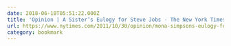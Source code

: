 ```yaml
---
date: 2018-06-18T05:51:22.000Z
title: 'Opinion | A Sister’s Eulogy for Steve Jobs - The New York Times'
url: https://www.nytimes.com/2011/10/30/opinion/mona-simpsons-eulogy-for-steve-jobs.html
category: bookmark
---
```

